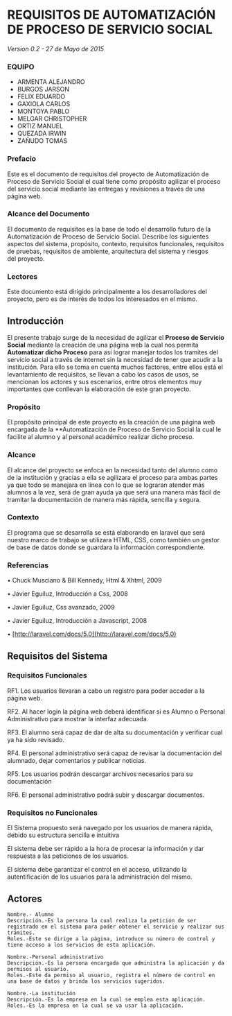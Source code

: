 # REQUISITOS DE AUTOMATIZACIÓN DE PROCESO DE SERVICIO SOCIAL
*Version 0.2 - 27 de Mayo de 2015*

### EQUIPO
- ARMENTA ALEJANDRO
- BURGOS JARSON
- FELIX EDUARDO
- GAXIOLA CARLOS
- MONTOYA PABLO
- MELGAR CHRISTOPHER
- ORTIZ MANUEL
- QUEZADA IRWIN
- ZAÑUDO TOMAS

### Prefacio
Este es el documento de requisitos del proyecto de Automatización de Proceso de Servicio Social el cual tiene como propósito agilizar el proceso del servicio social mediante las entregas y revisiones a través de una página web.

### Alcance del  Documento 
El documento de requisitos es la base de todo el desarrollo futuro de la Automatización de Proceso de Servicio Social.
Describe los siguientes aspectos del sistema, propósito, contexto, requisitos funcionales, requisitos de pruebas, requisitos de ambiente, arquitectura del sistema y riesgos del proyecto. 
### Lectores
Este documento está dirigido principalmente a los desarrolladores del proyecto, pero es de interés de todos los interesados en el mismo.

## Introducción 

El presente trabajo surge de la necesidad de agilizar el **Proceso de Servicio Social** mediante la creación de una página web la cual nos permita **Automatizar dicho Proceso** para así lograr manejar todos los tramites del servicio social a través de internet sin la necesidad de tener que acudir a la institución. Para ello se toma en cuenta muchos factores, entre ellos está el levantamiento de requisitos, se llevan a cabo los casos de usos, se mencionan los actores y sus escenarios, entre otros elementos muy importantes que conllevan la elaboración de este gran proyecto. 

### Propósito

El propósito principal de este proyecto es la creación de una página web encargada de la **Automatización de Proceso de Servicio Social la cual le facilite al alumno y al personal académico realizar dicho proceso.  

### Alcance 

El alcance del proyecto se enfoca en la necesidad tanto del alumno como  de la institución y gracias a ella se agilizara el proceso para ambas partes ya que todo se manejara en línea con lo que se lograran atender más alumnos a la vez, será de gran ayuda ya que será una manera más fácil de tramitar la documentación de manera más rápida, sencilla y segura.

### Contexto 

El programa que se desarrolla se está elaborando en laravel que será nuestro marco de trabajo se utilizara HTML, CSS, como también un gestor de base de datos donde se guardara la información correspondiente.

### Referencias 

• Chuck Musciano & Bill Kennedy, Html & Xhtml, 2009

• Javier Eguiluz, Introducción a Css, 2008

• Javier Eguiluz, Css avanzado, 2009

• Javier Eguiluz, Introducción a Javascript, 2008

• [http://laravel.com/docs/5.0](http://laravel.com/docs/5.0)


## Requisitos del Sistema

### Requisitos Funcionales

RF1. Los usuarios llevaran a cabo un registro para poder acceder a la página web.

RF2. Al hacer login la página web deberá identificar si es Alumno o Personal Administrativo para mostrar la interfaz adecuada.

RF3. El alumno será capaz de dar de alta su documentación y verificar cual ya ha sido revisado.

RF4. El personal administrativo será capaz de revisar la documentación del alumnado, dejar comentarios y publicar noticias. 

RF5. Los usuarios podrán descargar archivos necesarios para su documentación

RF6. El personal administrativo podrá subir y descargar documentos.

### Requisitos no Funcionales

El Sistema propuesto será navegado por los usuarios de manera rápida, debido su estructura sencilla e intuitiva

El sistema debe ser rápido a la hora de procesar la información y dar respuesta a las peticiones de los usuarios.

El sistema debe garantizar el control en el acceso, utilizando la autentificación de los usuarios para la administración del mismo.

## Actores
```
Nombre.- Alumno
Descripción.-Es la persona la cual realiza la petición de ser registrado en el sistema para poder obtener el servicio y realizar sus trámites.
Roles.-Este se dirige a la página, introduce su número de control y tiene acceso a los servicios de esta aplicación.
```
```
Nombre.-Personal administrativo
Descripción.-Es la persona encargada que administra la aplicación y da permisos al usuario.
Roles.-Este da permiso al usuario, registra el número de control en una base de datos y brinda los servicios sugeridos.
```
```
Nombre.-La institución
Descripción.-Es la empresa en la cual se emplea esta aplicación.
Roles.-Es la empresa en la cual se va usar la aplicación.
```

